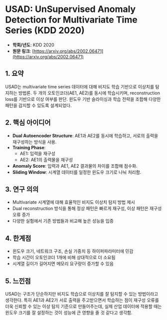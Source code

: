 # USAD: UnSupervised Anomaly Detection for Multivariate Time Series (KDD 2020)

- **학회/년도**: KDD 2020
- **원문 링크**: [https://arxiv.org/abs/2002.06471](https://arxiv.org/abs/2002.06471)

## 1. 요약
USAD는 multivariate time series 데이터에 대해 비지도 학습 기반으로 이상치를 탐지하는 방법론. 두 개의 오토인코더(AE1, AE2)를 동시에 학습시키며, reconstruction loss를 기반으로 이상 여부를 판단. 윈도우 기반 슬라이싱과 학습 전략을 조합해 다양한 패턴을 감지할 수 있도록 설계되었다.

## 2. 핵심 아이디어
- **Dual Autoencoder Structure**: AE1과 AE2를 동시에 학습하고, 서로의 출력을 재구성하는 방식을 사용.
- **Training Phase**:
  - AE1: 입력을 재구성
  - AE2: AE1의 출력물을 재구성
- **Anomaly Score**: 입력과 AE1, AE2 결과물의 차이를 조합해 점수화.
- **Sliding Window**: 시계열 데이터를 일정한 윈도우 크기로 나눠 처리함.

## 3. 연구 의의
- Multivariate 시계열에 대해 효율적인 비지도 이상치 탐지 방법 제시
- Dual reconstruction 방식을 통해 정상 패턴은 빠르게 재구성, 이상 패턴은 재구성 오류 증가
- 다양한 실험에서 기존 방법들과 비교해 높은 성능을 입증

## 4. 한계점
- 윈도우 크기, 네트워크 구조, 손실 가중치 등 하이퍼파라미터에 민감
- 학습 시간이 오토인코더 1개에 비해 상대적으로 더 소요됨
- 시계열 길이가 길어지면 메모리 요구량이 증가할 수 있음

## 5. 느낀점
USAD는 구조가 단순하지만 비지도 학습으로 이상치를 잘 탐지할 수 있는 방법이라고 생각한다. 특히 AE1과 AE2가 서로 출력을 주고받으면서 학습하는 점이 재구성 오류를 더욱 신뢰할 수 있는 이상 탐지 기준으로 만들어주는데, 실제 산업 데이터에 적용할 때는 윈도우 크기를 잘 설정하는 것이 성능에 큰 영향을 줄 것 같다고 생각함.

